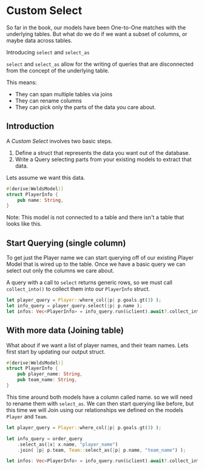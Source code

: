 # Custom Select

So far in the book, our models have been One-to-One matches with the underlying tables.
But what do we do if we want a subset of columns, or maybe data across tables.

Introducing `select` and `select_as`

`select` and `select_as` allow for the writing of queries that are disconnected from the concept of the underlying table.

This means:
- They can span multiple tables via joins
- They can rename columns
- They can pick only the parts of the data you care about.

## Introduction

A *Custom Select* involves two basic steps.
1) Define a struct that represents the data you want out of the database.
2) Write a Query selecting parts from your existing models to extract that data.

Lets assume we want this data. 

```rust
#[derive(WeldsModel)]
struct PlayerInfo {
    pub name: String,
}
```
Note: This model is not connected to a table and there isn't a table that looks like this.


## Start Querying (single column)

To get just the Player name we can start querying off of our existing Player Model that is wired up to the table. 
Once we have a basic query we can select out only the columns we care about.

A query with a call to `select` returns generic rows, so we must call `collect_into()`
to collect them into our `PlayerInfo` struct.

```rust
let player_query = Player::where_col(|p| p.goals.gt(3) );
let info_query = player_query.select(|p| p.name );
let infos: Vec<PlayerInfo> = info_query.run(&client).await?.collect_into()?;
```

## With more data (Joining table)

What about if we want a list of player names, and their team names.
Lets first start by updating our output struct.

```rust
#[derive(WeldsModel)]
struct PlayerInfo {
    pub player_name: String,
    pub team_name: String,
}
```

This time around both models have a column called name. so we will need to rename them with `select_as`.
We can then start querying like before, but this time we will Join using our relationships we defined on the models `Player` and `Team`.


```rust
let player_query = Player::where_col(|p| p.goals.gt(3) );

let info_query = order_query
    .select_as(|x| x.name, "player_name")
    .join( |p| p.team, Team::select_as(|p| p.name, "team_name") );

let infos: Vec<PlayerInfo> = info_query.run(&client).await?.collect_into()?;
```



